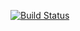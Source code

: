 [![Build Status](https://travis-ci.org/bmiles/flowcytometry.svg?branch=master)](https://travis-ci.org/bmiles/flowcytometry)
